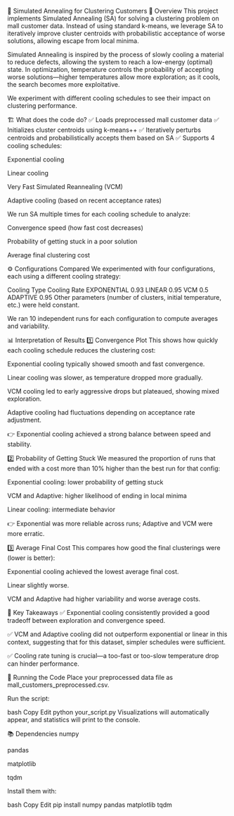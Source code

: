 
🧊 Simulated Annealing for Clustering Customers
📖 Overview
This project implements Simulated Annealing (SA) for solving a clustering problem on mall customer data. Instead of using standard k-means, we leverage SA to iteratively improve cluster centroids with probabilistic acceptance of worse solutions, allowing escape from local minima.

Simulated Annealing is inspired by the process of slowly cooling a material to reduce defects, allowing the system to reach a low-energy (optimal) state. In optimization, temperature controls the probability of accepting worse solutions—higher temperatures allow more exploration; as it cools, the search becomes more exploitative.

We experiment with different cooling schedules to see their impact on clustering performance.

🏗️ What does the code do?
✅ Loads preprocessed mall customer data
✅ Initializes cluster centroids using k-means++
✅ Iteratively perturbs centroids and probabilistically accepts them based on SA
✅ Supports 4 cooling schedules:

Exponential cooling

Linear cooling

Very Fast Simulated Reannealing (VCM)

Adaptive cooling (based on recent acceptance rates)

We run SA multiple times for each cooling schedule to analyze:

Convergence speed (how fast cost decreases)

Probability of getting stuck in a poor solution

Average final clustering cost

⚙️ Configurations Compared
We experimented with four configurations, each using a different cooling strategy:


Cooling Type	Cooling Rate
EXPONENTIAL	0.93
LINEAR	0.95
VCM	0.5
ADAPTIVE	0.95
Other parameters (number of clusters, initial temperature, etc.) were held constant.

We ran 10 independent runs for each configuration to compute averages and variability.

📊 Interpretation of Results
1️⃣ Convergence Plot
This shows how quickly each cooling schedule reduces the clustering cost:

Exponential cooling typically showed smooth and fast convergence.

Linear cooling was slower, as temperature dropped more gradually.

VCM cooling led to early aggressive drops but plateaued, showing mixed exploration.

Adaptive cooling had fluctuations depending on acceptance rate adjustment.

👉 Exponential cooling achieved a strong balance between speed and stability.

2️⃣ Probability of Getting Stuck
We measured the proportion of runs that ended with a cost more than 10% higher than the best run for that config:

Exponential cooling: lower probability of getting stuck

VCM and Adaptive: higher likelihood of ending in local minima

Linear cooling: intermediate behavior

👉 Exponential was more reliable across runs; Adaptive and VCM were more erratic.

3️⃣ Average Final Cost
This compares how good the final clusterings were (lower is better):

Exponential cooling achieved the lowest average final cost.

Linear slightly worse.

VCM and Adaptive had higher variability and worse average costs.

📝 Key Takeaways
✅ Exponential cooling consistently provided a good tradeoff between exploration and convergence speed.

✅ VCM and Adaptive cooling did not outperform exponential or linear in this context, suggesting that for this dataset, simpler schedules were sufficient.

✅ Cooling rate tuning is crucial—a too-fast or too-slow temperature drop can hinder performance.

🚀 Running the Code
Place your preprocessed data file as mall_customers_preprocessed.csv.

Run the script:

bash
Copy
Edit
python your_script.py
Visualizations will automatically appear, and statistics will print to the console.

📚 Dependencies
numpy

pandas

matplotlib

tqdm

Install them with:

bash
Copy
Edit
pip install numpy pandas matplotlib tqdm
